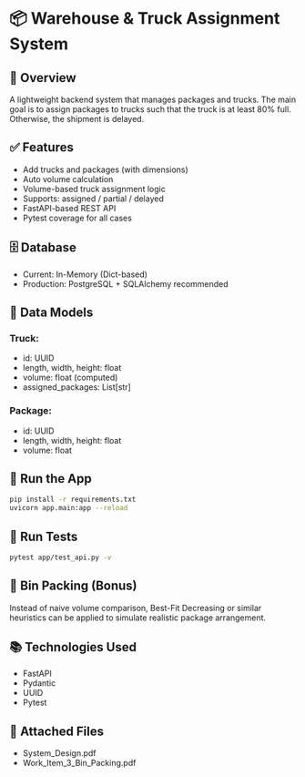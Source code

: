 
# 📦 Warehouse & Truck Assignment System

## 🧭 Overview
A lightweight backend system that manages packages and trucks. The main goal is to assign packages to trucks such that the truck is at least 80% full. Otherwise, the shipment is delayed.

## ✅ Features
- Add trucks and packages (with dimensions)
- Auto volume calculation
- Volume-based truck assignment logic
- Supports: assigned / partial / delayed
- FastAPI-based REST API
- Pytest coverage for all cases

## 🗄️ Database
- Current: In-Memory (Dict-based)
- Production: PostgreSQL + SQLAlchemy recommended

## 🚚 Data Models
### Truck:
- id: UUID
- length, width, height: float
- volume: float (computed)
- assigned_packages: List[str]

### Package:
- id: UUID
- length, width, height: float
- volume: float

## 🚀 Run the App
```bash
pip install -r requirements.txt
uvicorn app.main:app --reload
```

## 🔌 Run Tests
```bash
pytest app/test_api.py -v
```

## 🧠 Bin Packing (Bonus)
Instead of naive volume comparison, Best-Fit Decreasing or similar heuristics can be applied to simulate realistic package arrangement.

## 📚 Technologies Used
- FastAPI
- Pydantic
- UUID
- Pytest

## 📄 Attached Files
- System_Design.pdf
- Work_Item_3_Bin_Packing.pdf
